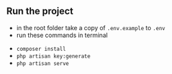 ## Run the project

* in the root folder take a copy of `.env.example` to `.env`
* run these commands in terminal
- `composer install`
- `php artisan key:generate`
- `php artisan serve`
